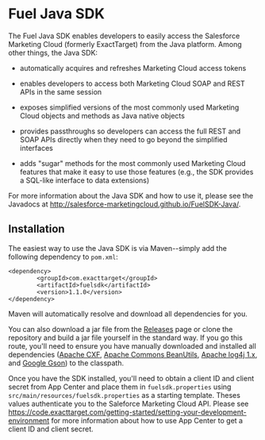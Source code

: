 Fuel Java SDK
=============

The Fuel Java SDK enables developers to easily access the
Salesforce Marketing Cloud (formerly ExactTarget)
from the Java platform. Among other things, the Java SDK:

* automatically acquires and refreshes Marketing Cloud
  access tokens

* enables developers to access both Marketing Cloud SOAP
  and REST APIs in the same session

* exposes simplified versions of the most commonly used Marketing
  Cloud objects and methods as Java native objects

* provides passthroughs so developers can access the full
  REST and SOAP APIs directly when they need to go beyond
  the simplified interfaces

* adds "sugar" methods for the most commonly used Marketing
  Cloud features that make it easy to use those features (e.g.,
  the SDK provides a SQL-like interface to data extensions)

For more information about the Java SDK and how to use it, please see
the Javadocs at http://salesforce-marketingcloud.github.io/FuelSDK-Java/.

Installation
------------

The easiest way to use the Java SDK is via Maven--simply add the following dependency to `pom.xml`:

    <dependency>
            <groupId>com.exacttarget</groupId>
            <artifactId>fuelsdk</artifactId>
            <version>1.1.0</version>
    </dependency>

Maven will automatically resolve and download all dependencies for you.

You can also download a jar file from the [Releases](https://github.com/salesforce-marketingcloud/FuelSDK-Java/releases) page or clone the repository and build a jar file yourself in the standard way. If you go this route, you'll need to ensure you have manually downloaded and installed all dependencies ([Apache CXF](http://cxf.apache.org), [Apache Commons BeanUtils](http://commons.apache.org/proper/commons-beanutils), [Apache log4j 1.x](http://logging.apache.org/log4j/1.2/), and [Google Gson](https://code.google.com/p/google-gson)) to the classpath.

Once you have the SDK installed, you'll need to obtain a client ID and client secret from App Center and place them in `fuelsdk.properties` using `src/main/resources/fuelsdk.properties` as a starting template. Theses values authenticate you to the Saleforce Marketing Cloud API. Please see https://code.exacttarget.com/getting-started/setting-your-development-environment for more information about how to use App Center to get a client ID and client secret.
